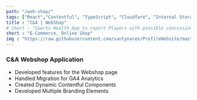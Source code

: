 ```yaml
---
path: "/web-shop/"
tags: ["React","Contentful", "TypeScript", "Cloudfare", "Internal Storage"]
title : "C&A | WebShop"
# short : "Sports Health App to report Players with possible concussion and Tracking"
short : "E-Commerce, Online Shop"
img : "https://raw.githubusercontent.com/santynaren/ProfileWebsite/master/accounting.png"
---
```


### C&A Webshop Application

- Developed features for the Webshop page
- Handled Migration for GA4 Analytics
- Created Dynamic Contentful Components 
- Developed Multiple Branding Elements
